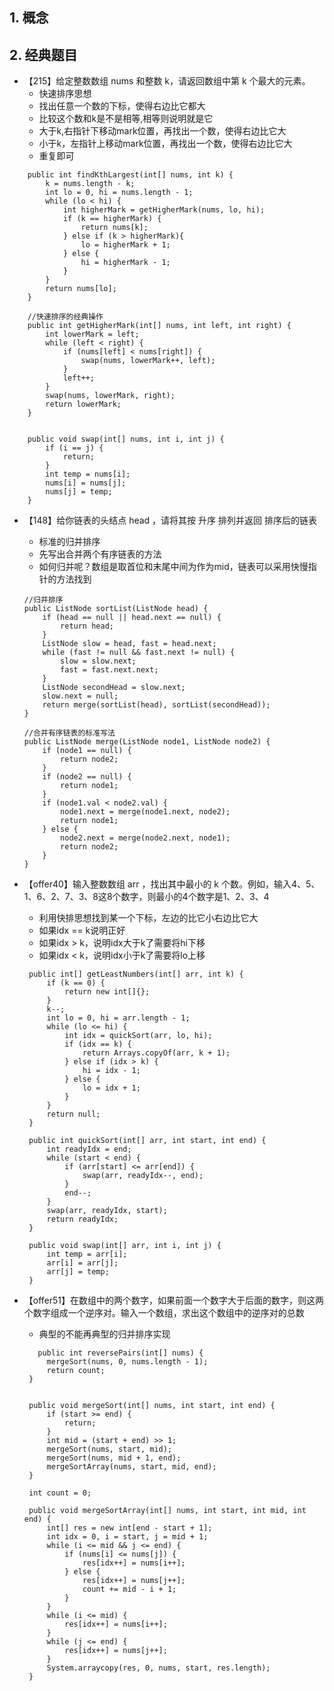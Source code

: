 ## 1. 概念


## 2. 经典题目
* 【215】给定整数数组 nums 和整数 k，请返回数组中第 k 个最大的元素。
  * 快速排序思想
  * 找出任意一个数的下标，使得右边比它都大
  * 比较这个数和k是不是相等,相等则说明就是它
  * 大于k,右指针下移动mark位置，再找出一个数，使得右边比它大
  * 小于k，左指针上移动mark位置，再找出一个数，使得右边比它大
  * 重复即可
```
    public int findKthLargest(int[] nums, int k) {
        k = nums.length - k;
        int lo = 0, hi = nums.length - 1;
        while (lo < hi) {
            int higherMark = getHigherMark(nums, lo, hi);
            if (k == higherMark) {
                return nums[k];
            } else if (k > higherMark){
                lo = higherMark + 1;
            } else {
                hi = higherMark - 1;
            }
        }
        return nums[lo];
    }

    //快速排序的经典操作
    public int getHigherMark(int[] nums, int left, int right) {
        int lowerMark = left;
        while (left < right) {
            if (nums[left] < nums[right]) {
                swap(nums, lowerMark++, left);
            }
            left++;
        }
        swap(nums, lowerMark, right);
        return lowerMark;
    }


    public void swap(int[] nums, int i, int j) {
        if (i == j) {
            return;
        }
        int temp = nums[i];
        nums[i] = nums[j];
        nums[j] = temp;
    }
```

* 【148】给你链表的头结点 head ，请将其按 升序 排列并返回 排序后的链表 
    * 标准的归并排序
    * 先写出合并两个有序链表的方法
    * 如何归并呢？数组是取首位和末尾中间为作为mid，链表可以采用快慢指针的方法找到
    ```
    //归并排序
    public ListNode sortList(ListNode head) {
        if (head == null || head.next == null) {
            return head;
        }
        ListNode slow = head, fast = head.next;
        while (fast != null && fast.next != null) {
            slow = slow.next;
            fast = fast.next.next;
        }
        ListNode secondHead = slow.next;
        slow.next = null;
        return merge(sortList(head), sortList(secondHead));
    }

    //合并有序链表的标准写法
    public ListNode merge(ListNode node1, ListNode node2) {
        if (node1 == null) {
            return node2;
        }
        if (node2 == null) {
            return node1;
        }
        if (node1.val < node2.val) {
            node1.next = merge(node1.next, node2);
            return node1;
        } else {
            node2.next = merge(node2.next, node1);
            return node2;
        }
    }
   ```

* 【offer40】输入整数数组 arr ，找出其中最小的 k 个数。例如，输入4、5、1、6、2、7、3、8这8个数字，则最小的4个数字是1、2、3、4  
    * 利用快排思想找到某一个下标，左边的比它小右边比它大
    * 如果idx == k说明正好
    * 如果idx > k，说明idx大于k了需要将hi下移
    * 如果idx < k，说明idx小于k了需要将lo上移
   ```
    public int[] getLeastNumbers(int[] arr, int k) {
        if (k == 0) {
            return new int[]{};
        }
        k--;
        int lo = 0, hi = arr.length - 1;
        while (lo <= hi) {
            int idx = quickSort(arr, lo, hi);
            if (idx == k) {
                return Arrays.copyOf(arr, k + 1);
            } else if (idx > k) {
                hi = idx - 1;
            } else {
                lo = idx + 1;
            }
        }
        return null;
    }

    public int quickSort(int[] arr, int start, int end) {
        int readyIdx = end;
        while (start < end) {
            if (arr[start] <= arr[end]) {
                swap(arr, readyIdx--, end);
            }
            end--;
        }
        swap(arr, readyIdx, start);
        return readyIdx;
    }

    public void swap(int[] arr, int i, int j) {
        int temp = arr[i];
        arr[i] = arr[j];
        arr[j] = temp;
    }

   ```

* 【offer51】在数组中的两个数字，如果前面一个数字大于后面的数字，则这两个数字组成一个逆序对。输入一个数组，求出这个数组中的逆序对的总数
    * 典型的不能再典型的归并排序实现
   ```
      public int reversePairs(int[] nums) {
        mergeSort(nums, 0, nums.length - 1);
        return count;
    }


    public void mergeSort(int[] nums, int start, int end) {
        if (start >= end) {
            return;
        }
        int mid = (start + end) >> 1;
        mergeSort(nums, start, mid);
        mergeSort(nums, mid + 1, end);
        mergeSortArray(nums, start, mid, end);
    }

    int count = 0;

    public void mergeSortArray(int[] nums, int start, int mid, int end) {
        int[] res = new int[end - start + 1];
        int idx = 0, i = start, j = mid + 1;
        while (i <= mid && j <= end) {
            if (nums[i] <= nums[j]) {
                res[idx++] = nums[i++];
            } else {
                res[idx++] = nums[j++];
                count += mid - i + 1;
            }
        }
        while (i <= mid) {
            res[idx++] = nums[i++];
        }
        while (j <= end) {
            res[idx++] = nums[j++];
        }
        System.arraycopy(res, 0, nums, start, res.length);
    }
   ```
